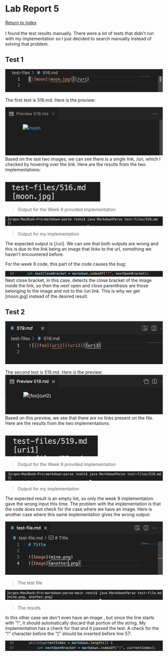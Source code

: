 # Lab Report 5 <br />
[Return to index](../index.md)
<br />
<br />
I found the test results manually. There were a lot of tests that didn't run with my implementation so I just decided to search manually instead of solving that problem.
## Test 1
![Image](../lab5Images/516md.png)<br />

The first test is 516.md. Here is the preview:

![Image](../lab5Images/516preview.png)<br />
Based on the last two images, we can see there is a single link, /uri, which I checked by hovering over the link.
Here are the results from the two implementations: <br/>
<br/>

![Image](../lab5Images/516Output-provided.png)<br />
>Output for the Week 9 provided implementation

![Image](../lab5Images/516Output-mine.png)<br />
>Output for my implementation

The expected output is [/uri]. We can see that both outputs are wrong and this is due to the link being an image that links to the url, something we haven't encountered before.

For the week 9 code, this part of the code causes the bug:

![Image](../lab5Images/codeChange.png)<br />
Next close bracket, in this case, detects the close bracket of the image inside the link, so then the next open and close parenthesis are those belonging to the image and not to the /uri link. This is why we get [moon.jpg] instead of the desired result.

## Test 2
![Image](../lab5Images/519md.png)<br />

The second test is 519.md. Here is the preview:
![Image](../lab5Images/519preview.png)<br />
Based on this preview, we see that there are no links present on the file. Here are the results from the two implementations: <br/>
<br/>

![Image](../lab5Images/519Output-provided.png)<br />
>Output for the Week 9 provided implementation

![Image](../lab5Images/519Output-mine.png)<br />
>Output for my implementation

The expected result is an empty list, so only the week 9 implementation gave the wrong input this time.
The problem with the implementation is that the code does not check for the case where we have an image. Here is another case where this same implementation gives the wrong output:

![Image](../lab5Images/test-sample.png)<br />
> The test file

![Image](../lab5Images/results.png)<br />
> The results


In this other case we don't even have an image , but since the line starts with "!", it should automatically discard that portion of the string. My implementation has a check for that and it  passed the test.  A check for  the "!" character before the "[" should be inserted before line 57:

![Image](../lab5Images/change2.png)<br />

